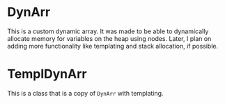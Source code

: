 # DynArr
This is a custom dynamic array. It was made to be able to dynamically allocate memory for variables on the heap using nodes. Later, I plan on adding more functionality like templating and stack allocation, if possible. 

# TemplDynArr
This is a class that is a copy of `DynArr` with templating.
